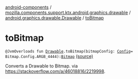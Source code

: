 [android-components](../../index.md) / [mozilla.components.support.ktx.android.graphics.drawable](../index.md) / [android.graphics.drawable.Drawable](index.md) / [toBitmap](./to-bitmap.md)

# toBitmap

`@JvmOverloads fun `[`Drawable`](https://developer.android.com/reference/android/graphics/drawable/Drawable.html)`.toBitmap(bitmapConfig: `[`Config`](https://developer.android.com/reference/android/graphics/Bitmap/Config.html)` = Bitmap.Config.ARGB_4444): `[`Bitmap`](https://developer.android.com/reference/android/graphics/Bitmap.html) [(source)](https://github.com/mozilla-mobile/android-components/blob/master/components/support/ktx/src/main/java/mozilla/components/support/ktx/android/graphics/drawable/Drawable.kt#L16)

Converts a Drawable to Bitmap. via https://stackoverflow.com/a/46018816/2219998.

